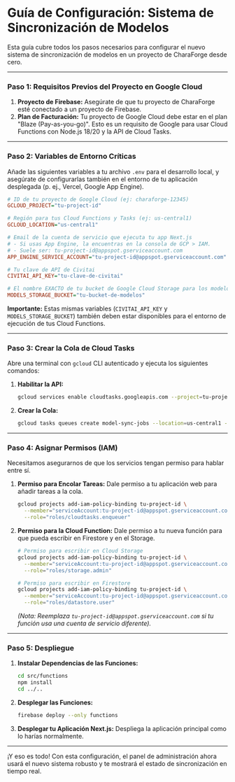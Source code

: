 
# Guía de Configuración: Sistema de Sincronización de Modelos

Esta guía cubre todos los pasos necesarios para configurar el nuevo sistema de sincronización de modelos en un proyecto de CharaForge desde cero.

---

### **Paso 1: Requisitos Previos del Proyecto en Google Cloud**

1.  **Proyecto de Firebase:** Asegúrate de que tu proyecto de CharaForge esté conectado a un proyecto de Firebase.
2.  **Plan de Facturación:** Tu proyecto de Google Cloud debe estar en el plan "Blaze (Pay-as-you-go)". Esto es un requisito de Google para usar Cloud Functions con Node.js 18/20 y la API de Cloud Tasks.

---

### **Paso 2: Variables de Entorno Críticas**

Añade las siguientes variables a tu archivo `.env` para el desarrollo local, y asegúrate de configurarlas también en el entorno de tu aplicación desplegada (p. ej., Vercel, Google App Engine).

```ini
# ID de tu proyecto de Google Cloud (ej: charaforge-12345)
GCLOUD_PROJECT="tu-project-id"

# Región para tus Cloud Functions y Tasks (ej: us-central1)
GCLOUD_LOCATION="us-central1"

# Email de la cuenta de servicio que ejecuta tu app Next.js
# - Si usas App Engine, la encuentras en la consola de GCP > IAM.
# - Suele ser: tu-project-id@appspot.gserviceaccount.com
APP_ENGINE_SERVICE_ACCOUNT="tu-project-id@appspot.gserviceaccount.com"

# Tu clave de API de Civitai
CIVITAI_API_KEY="tu-clave-de-civitai"

# El nombre EXACTO de tu bucket de Google Cloud Storage para los modelos
MODELS_STORAGE_BUCKET="tu-bucket-de-modelos"
```

**Importante:** Estas mismas variables (`CIVITAI_API_KEY` y `MODELS_STORAGE_BUCKET`) también deben estar disponibles para el entorno de ejecución de tus Cloud Functions.

---

### **Paso 3: Crear la Cola de Cloud Tasks**

Abre una terminal con `gcloud` CLI autenticado y ejecuta los siguientes comandos:

1.  **Habilitar la API:**
    ```bash
    gcloud services enable cloudtasks.googleapis.com --project=tu-project-id
    ```
2.  **Crear la Cola:**
    ```bash
    gcloud tasks queues create model-sync-jobs --location=us-central1 --project=tu-project-id
    ```

---

### **Paso 4: Asignar Permisos (IAM)**

Necesitamos asegurarnos de que los servicios tengan permiso para hablar entre sí.

1.  **Permiso para Encolar Tareas:** Dale permiso a tu aplicación web para añadir tareas a la cola.
    ```bash
    gcloud projects add-iam-policy-binding tu-project-id \
      --member="serviceAccount:tu-project-id@appspot.gserviceaccount.com" \
      --role="roles/cloudtasks.enqueuer"
    ```

2.  **Permiso para la Cloud Function:** Dale permiso a tu nueva función para que pueda escribir en Firestore y en el Storage.
    ```bash
    # Permiso para escribir en Cloud Storage
    gcloud projects add-iam-policy-binding tu-project-id \
      --member="serviceAccount:tu-project-id@appspot.gserviceaccount.com" \
      --role="roles/storage.admin"

    # Permiso para escribir en Firestore
    gcloud projects add-iam-policy-binding tu-project-id \
      --member="serviceAccount:tu-project-id@appspot.gserviceaccount.com" \
      --role="roles/datastore.user"
    ```
    *(Nota: Reemplaza `tu-project-id@appspot.gserviceaccount.com` si tu función usa una cuenta de servicio diferente).*

---

### **Paso 5: Despliegue**

1.  **Instalar Dependencias de las Funciones:**
    ```bash
    cd src/functions
    npm install
    cd ../..
    ```
2.  **Desplegar las Funciones:**
    ```bash
    firebase deploy --only functions
    ```
3.  **Desplegar tu Aplicación Next.js:** Despliega la aplicación principal como lo harías normalmente.

---

¡Y eso es todo! Con esta configuración, el panel de administración ahora usará el nuevo sistema robusto y te mostrará el estado de sincronización en tiempo real.

